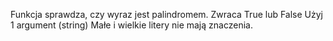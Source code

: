 Funkcja sprawdza, czy wyraz jest palindromem.
Zwraca True lub False
Użyj 1 argument (string)
Małe i wielkie litery nie mają znaczenia.
